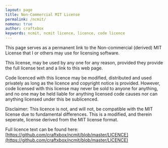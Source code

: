 ```yaml
---
layout: page
title: Non-Commercial MIT License
permalink: /ncmit/
nomenu: true
author: craftxbox
keywords: ncmit, ncmit licence, licence, code licence
---
```

This page serves as a permanent link to the Non-commercial (derived) MIT License that I or others may use for licensing software.

This license, may be used by any one for any reason, provided they provide the full license text and a link to this web page.

Code licenced with this licence may be modified, distributed and used privately as long as the licence and copyright notice is provided.
However, code licensed with this license may never be sold to anyone for anything, and no one may be held liable for anything licensed code causes nor can anything licensed under this be sublicenced.

Disclaimer: This licence is not, and will not, be compatible with the MIT license due to fundamental differences. This is a modified, and therein seperate, license derived from the MIT license format.
 
Full licence text can be found here:  
[https://github.com/craftxbox/ncmit/blob/master/LICENCE](https://github.com/craftxbox/ncmit/blob/master/LICENCE)

